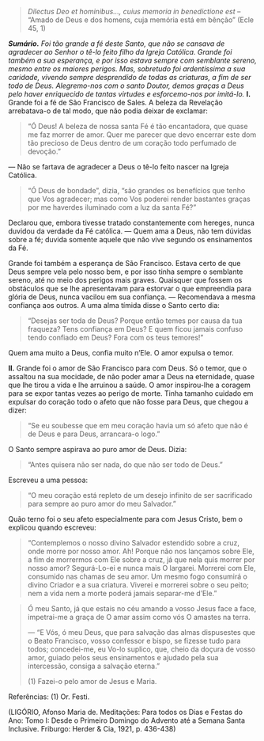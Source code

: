 > *Dilectus Deo et hominibus…, cuius memoria in benedictione est* – “Amado de Deus e dos homens, cuja memória está em bênção” (Ecle 45, 1)

***Sumário.** Foi tão grande a fé deste Santo, que não se cansava de agradecer ao Senhor o tê-lo feito filho da Igreja Católica. Grande foi também a sua esperança, e por isso estava sempre com semblante sereno, mesmo entre os maiores perigos. Mas, sobretudo foi ardentíssima a sua caridade, vivendo sempre desprendido de todas as criaturas, a fim de ser todo de Deus. Alegremo-nos com o santo Doutor, demos graças a Deus pelo haver enriquecido de tantas virtudes e esforcemo-nos por imitá-lo.* **I.** Grande foi a fé de São Francisco de Sales. A beleza da Revelação arrebatava-o de tal modo, que não podia deixar de exclamar:

> “Ó Deus! A beleza de nossa santa Fé é tão encantadora, que quase me faz morrer de amor. Quer me parecer que devo encerrar este dom tão precioso de Deus dentro de um coração todo perfumado de devoção.”

— Não se fartava de agradecer a Deus o tê-lo feito nascer na Igreja Católica.

> “Ó Deus de bondade”, dizia, “são grandes os benefícios que tenho que Vos agradecer; mas como Vos poderei render bastantes graças por me haverdes iluminado com a luz da santa Fé?”

Declarou que, embora tivesse tratado constantemente com hereges, nunca duvidou da verdade da Fé católica. — Quem ama a Deus, não tem dúvidas sobre a fé; duvida somente aquele que não vive segundo os ensinamentos da Fé.

Grande foi também a esperança de São Francisco. Estava certo de que Deus sempre vela pelo nosso bem, e por isso tinha sempre o semblante sereno, até no meio dos perigos mais graves. Quaisquer que fossem os obstáculos que se lhe apresentavam para estorvar o que empreendia para glória de Deus, nunca vacilou em sua confiança. — Recomendava a mesma confiança aos outros. A uma alma tímida disse o Santo certo dia:

> “Desejas ser toda de Deus? Porque então temes por causa da tua fraqueza? Tens confiança em Deus? E quem ficou jamais confuso tendo confiado em Deus? Fora com os teus temores!”

Quem ama muito a Deus, confia muito n’Ele. O amor expulsa o temor.

**II.** Grande foi o amor de São Francisco para com Deus. Só o temor, que o assaltou na sua mocidade, de não poder amar a Deus na eternidade, quase que lhe tirou a vida e lhe arruinou a saúde. O amor inspirou-lhe a coragem para se expor tantas vezes ao perigo de morte. Tinha tamanho cuidado em expulsar do coração todo o afeto que não fosse para Deus, que chegou a dizer:

> “Se eu soubesse que em meu coração havia um só afeto que não é de Deus e para Deus, arrancara-o logo.”

O Santo sempre aspirava ao puro amor de Deus. Dizia:

> “Antes quisera não ser nada, do que não ser todo de Deus.”

Escreveu a uma pessoa:

> “O meu coração está repleto de um desejo infinito de ser sacrificado para sempre ao puro amor do meu Salvador.”

Quão terno foi o seu afeto especialmente para com Jesus Cristo, bem o explicou quando escreveu:

> “Contemplemos o nosso divino Salvador estendido sobre a cruz, onde morre por nosso amor. Ah! Porque não nos lançamos sobre Ele, a fim de morrermos com Ele sobre a cruz, já que nela quis morrer por nosso amor? Segurá-Lo-ei e nunca mais O largarei. Morrerei com Ele, consumido nas chamas de seu amor. Um mesmo fogo consumirá o divino Criador e a sua criatura. Viverei e morrerei sobre o seu peito; nem a vida nem a morte poderá jamais separar-me d’Ele.”

> Ó meu Santo, já que estais no céu amando a vosso Jesus face a face, impetrai-me a graça de O amar assim como vós O amastes na terra.
>
> — “E Vós, ó meu Deus, que para salvação das almas dispusestes que o Beato Francisco, vosso confessor e bispo, se fizesse tudo para todos; concedei-me, eu Vo-lo suplico, que, cheio da doçura de vosso amor, guiado pelos seus ensinamentos e ajudado pela sua intercessão, consiga a salvação eterna.”
>
> \(1\) Fazei-o pelo amor de Jesus e Maria.

Referências: (1) Or. Festi.

(LIGÓRIO, Afonso Maria de. Meditações: Para todos os Dias e Festas do Ano: Tomo I: Desde o Primeiro Domingo do Advento até a Semana Santa Inclusive. Friburgo: Herder & Cia, 1921, p. 436-438)
